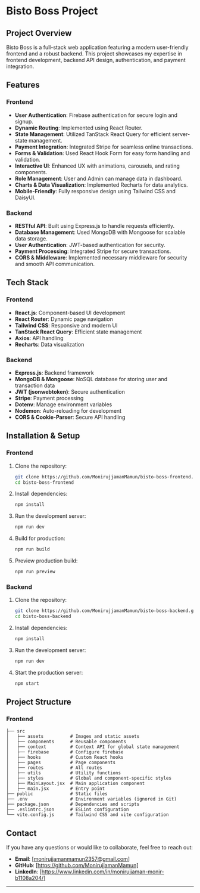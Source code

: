 # Bisto Boss Project

## Project Overview

Bisto Boss is a full-stack web application featuring a modern user-friendly frontend and a robust backend. This project showcases my expertise in frontend development, backend API design, authentication, and payment integration.

## Features

### Frontend

- **User Authentication**: Firebase authentication for secure login and signup.
- **Dynamic Routing**: Implemented using React Router.
- **State Management**: Utilized TanStack React Query for efficient server-state management.
- **Payment Integration**: Integrated Stripe for seamless online transactions.
- **Forms & Validation**: Used React Hook Form for easy form handling and validation.
- **Interactive UI**: Enhanced UX with animations, carousels, and rating components.
- **Role Management**: User and Admin can manage data in dashboard.
- **Charts & Data Visualization**: Implemented Recharts for data analytics.
- **Mobile-Friendly**: Fully responsive design using Tailwind CSS and DaisyUI.

### Backend

- **RESTful API**: Built using Express.js to handle requests efficiently.
- **Database Management**: Used MongoDB with Mongoose for scalable data storage.
- **User Authentication**: JWT-based authentication for security.
- **Payment Processing**: Integrated Stripe for secure transactions.
- **CORS & Middleware**: Implemented necessary middleware for security and smooth API communication.

## Tech Stack

### Frontend

- **React.js**: Component-based UI development
- **React Router**: Dynamic page navigation
- **Tailwind CSS**: Responsive and modern UI
- **TanStack React Query**: Efficient state management
- **Axios**: API handling
- **Recharts**: Data visualization

### Backend

- **Express.js**: Backend framework
- **MongoDB & Mongoose**: NoSQL database for storing user and transaction data
- **JWT (jsonwebtoken)**: Secure authentication
- **Stripe**: Payment processing
- **Dotenv**: Manage environment variables
- **Nodemon**: Auto-reloading for development
- **CORS & Cookie-Parser**: Secure API handling

## Installation & Setup

### Frontend

1. Clone the repository:
   ```bash
   git clone https://github.com/MonirujjamanMamun/bisto-boss-frontend.git
   cd bisto-boss-frontend
   ```
2. Install dependencies:
   ```bash
   npm install
   ```
3. Run the development server:
   ```bash
   npm run dev
   ```
4. Build for production:
   ```bash
   npm run build
   ```
5. Preview production build:
   ```bash
   npm run preview
   ```

### Backend

1. Clone the repository:
   ```bash
   git clone https://github.com/MonirujjamanMamun/bisto-boss-backend.git
   cd bisto-boss-backend
   ```
2. Install dependencies:

   ```bash
   npm install
   ```

3. Run the development server:
   ```bash
   npm run dev
   ```
4. Start the production server:
   ```bash
   npm start
   ```

## Project Structure

### Frontend

```
├── src
│   ├── assets          # Images and static assets
│   ├── components      # Reusable components
│   ├── context         # Context API for global state management
│   ├── firebase        # Configure firebase
│   ├── hooks           # Custom React hooks
│   ├── pages           # Page components
│   ├── routes          # All routes
│   ├── utils           # Utility functions
│   ├── styles          # Global and component-specific styles
│   ├── MainLayout.jsx  # Main application component
│   ├── main.jsx        # Entry point
├── public              # Static files
├── .env                # Environment variables (ignored in Git)
├── package.json        # Dependencies and scripts
├── .eslintrc.json      # ESLint configuration
└── vite.config.js      # Tailwind CSS and vite configuration
```

## Contact

If you have any questions or would like to collaborate, feel free to reach out:

- **Email**: [monirujjamanmamun2357@gmail.com]
- **GitHub**: [https://github.com/MonirujjamanMamun]
- **LinkedIn**: [https://www.linkedin.com/in/monirujjaman-monir-b1108a204/]

---
